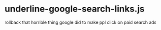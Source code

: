 underline-google-search-links.js
================================

rollback that horrible thing google did to make ppl click on paid search ads
